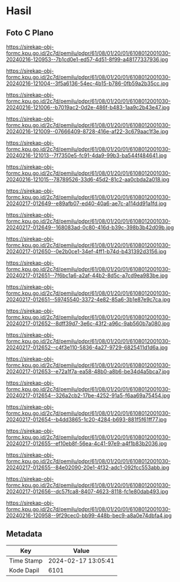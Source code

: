 # Hasil

## Foto C Plano

https://sirekap-obj-formc.kpu.go.id/2c7d/pemilu/pdpr/61/08/01/20/01/6108012001030-20240216-120953--7b1cd0e1-ed57-4d51-8f99-a48177337936.jpg

https://sirekap-obj-formc.kpu.go.id/2c7d/pemilu/pdpr/61/08/01/20/01/6108012001030-20240216-121004--3f5a6136-54ec-4b15-b786-0fb59a2b35cc.jpg

https://sirekap-obj-formc.kpu.go.id/2c7d/pemilu/pdpr/61/08/01/20/01/6108012001030-20240216-121006--b7019ac2-0d2e-486f-b483-1aa9c2b43e47.jpg

https://sirekap-obj-formc.kpu.go.id/2c7d/pemilu/pdpr/61/08/01/20/01/6108012001030-20240216-121009--07666409-8728-416e-af22-3c679aac1f3e.jpg

https://sirekap-obj-formc.kpu.go.id/2c7d/pemilu/pdpr/61/08/01/20/01/6108012001030-20240216-121013--7f7350e5-fc91-4da9-99b3-ba544f484641.jpg

https://sirekap-obj-formc.kpu.go.id/2c7d/pemilu/pdpr/61/08/01/20/01/6108012001030-20240216-121015--78789526-33d6-45d2-81c2-aa0cbda2a018.jpg

https://sirekap-obj-formc.kpu.go.id/2c7d/pemilu/pdpr/61/08/01/20/01/6108012001030-20240217-012649--e89afb07-ed40-40a6-ae7c-a114dd91a1fd.jpg

https://sirekap-obj-formc.kpu.go.id/2c7d/pemilu/pdpr/61/08/01/20/01/6108012001030-20240217-012649--168083ad-0c80-416d-b39c-398b3b42d09b.jpg

https://sirekap-obj-formc.kpu.go.id/2c7d/pemilu/pdpr/61/08/01/20/01/6108012001030-20240217-012650--0e2b0ce1-34ef-4ff1-b74d-b431392d3156.jpg

https://sirekap-obj-formc.kpu.go.id/2c7d/pemilu/pdpr/61/08/01/20/01/6108012001030-20240217-012651--7f6bc1a6-a2af-44b2-8d5c-a7cd9ea983be.jpg

https://sirekap-obj-formc.kpu.go.id/2c7d/pemilu/pdpr/61/08/01/20/01/6108012001030-20240217-012651--59745540-3372-4e82-85a6-3b1e87e9c7ca.jpg

https://sirekap-obj-formc.kpu.go.id/2c7d/pemilu/pdpr/61/08/01/20/01/6108012001030-20240217-012652--8dff39d7-3e6c-43f2-a96c-9ab560b7a080.jpg

https://sirekap-obj-formc.kpu.go.id/2c7d/pemilu/pdpr/61/08/01/20/01/6108012001030-20240217-012652--c4f3e110-5836-4a27-9729-6825411d1d6a.jpg

https://sirekap-obj-formc.kpu.go.id/2c7d/pemilu/pdpr/61/08/01/20/01/6108012001030-20240217-012653--e72a1f7a-ea58-48b0-a8b6-be34d4a5bca7.jpg

https://sirekap-obj-formc.kpu.go.id/2c7d/pemilu/pdpr/61/08/01/20/01/6108012001030-20240217-012654--326a2cb2-17be-4252-91a5-f6aa69a75454.jpg

https://sirekap-obj-formc.kpu.go.id/2c7d/pemilu/pdpr/61/08/01/20/01/6108012001030-20240217-012654--b4dd3865-1c20-4284-b693-881f5f61ff77.jpg

https://sirekap-obj-formc.kpu.go.id/2c7d/pemilu/pdpr/61/08/01/20/01/6108012001030-20240217-012655--ef10eb8f-56ea-4c41-97e9-a4f1b83b2036.jpg

https://sirekap-obj-formc.kpu.go.id/2c7d/pemilu/pdpr/61/08/01/20/01/6108012001030-20240217-012655--84e02090-20e1-4f32-adc1-092fcc553abb.jpg

https://sirekap-obj-formc.kpu.go.id/2c7d/pemilu/pdpr/61/08/01/20/01/6108012001030-20240217-012656--dc57fca8-8407-4623-8118-fc1e80dab493.jpg

https://sirekap-obj-formc.kpu.go.id/2c7d/pemilu/pdpr/61/08/01/20/01/6108012001030-20240216-120958--9f29cec0-bb99-448b-bec9-a8a0e74dbfa4.jpg


## Metadata

| Key        | Value               |
| ---------- | ------------------- |
| Time Stamp | 2024-02-17 13:05:41 |
| Kode Dapil | 6101                |



